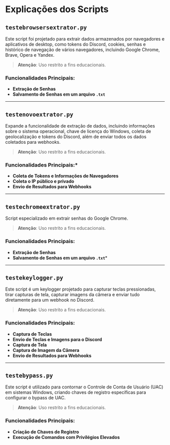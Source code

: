 # Explicações dos Scripts

## `testebrowsersextrator.py`

Este script foi projetado para extrair dados armazenados por navegadores e aplicativos de desktop, como tokens do Discord, cookies, senhas e histórico de navegação de vários navegadores, incluindo Google Chrome, Brave, Opera e Yandex.

> **Atenção**: Uso restrito a fins educacionais.

### Funcionalidades Principais:
- **Extração de Senhas**
- **Salvamento de Senhas em um arquivo `.txt`**

---

## `testenovoextrator.py`

Expande a funcionalidade de extração de dados, incluindo informações sobre o sistema operacional, chave de licença do Windows, coleta de geolocalização e tokens do Discord, além de enviar todos os dados coletados para webhooks.


> **Atenção**: Uso restrito a fins educacionais.

### Funcionalidades Principais:*
- **Coleta de Tokens e Informações de Navegadores**
- **Coleta o IP público e privado**
- **Envio de Resultados para Webhooks**

---

## `testechromeextrator.py`

Script especializado em extrair senhas do Google Chrome.

> **Atenção**: Uso restrito a fins educacionais.

### Funcionalidades Principais:
- **Extração de Senhas**
- **Salvamento de Senhas em um arquivo `.txt`***

---

## `testekeylogger.py`

Este script é um keylogger projetado para capturar teclas pressionadas, tirar capturas de tela, capturar imagens da câmera e enviar tudo diretamente para um webhook no Discord.

> **Atenção**: Uso restrito a fins educacionais.

### Funcionalidades Principais:
- **Captura de Teclas**
- **Envio de Teclas e Imagens para o Discord**
- **Captura de Tela**
- **Captura de Imagem da Câmera**
- **Envio de Resultados para Webhooks**

---

## `testebypass.py`

Este script é utilizado para contornar o Controle de Conta de Usuário (UAC) em sistemas Windows, criando chaves de registro específicas para configurar o bypass de UAC.

> **Atenção**: Uso restrito a fins educacionais.

### Funcionalidades Principais:
- **Criação de Chaves de Registro**
- **Execução de Comandos com Privilégios Elevados**

